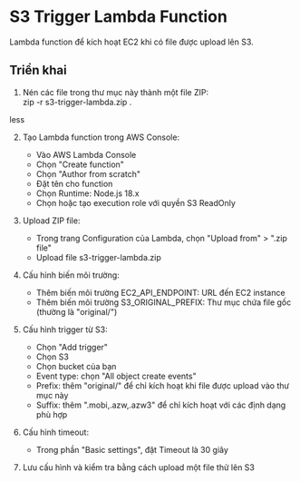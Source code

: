# S3 Trigger Lambda Function

Lambda function để kích hoạt EC2 khi có file được upload lên S3.

## Triển khai

1. Nén các file trong thư mục này thành một file ZIP:  
   zip -r s3-trigger-lambda.zip .

less

2. Tạo Lambda function trong AWS Console:
    - Vào AWS Lambda Console
    - Chọn "Create function"
    - Chọn "Author from scratch"
    - Đặt tên cho function
    - Chọn Runtime: Node.js 18.x
    - Chọn hoặc tạo execution role với quyền S3 ReadOnly

3. Upload ZIP file:
    - Trong trang Configuration của Lambda, chọn "Upload from" > ".zip file"
    - Upload file s3-trigger-lambda.zip

4. Cấu hình biến môi trường:
    - Thêm biến môi trường EC2_API_ENDPOINT: URL đến EC2 instance
    - Thêm biến môi trường S3_ORIGINAL_PREFIX: Thư mục chứa file gốc (thường là "original/")

5. Cấu hình trigger từ S3:
    - Chọn "Add trigger"
    - Chọn S3
    - Chọn bucket của bạn
    - Event type: chọn "All object create events"
    - Prefix: thêm "original/" để chỉ kích hoạt khi file được upload vào thư mục này
    - Suffix: thêm ".mobi,.azw,.azw3" để chỉ kích hoạt với các định dạng phù hợp

6. Cấu hình timeout:
    - Trong phần "Basic settings", đặt Timeout là 30 giây

7. Lưu cấu hình và kiểm tra bằng cách upload một file thử lên S3  